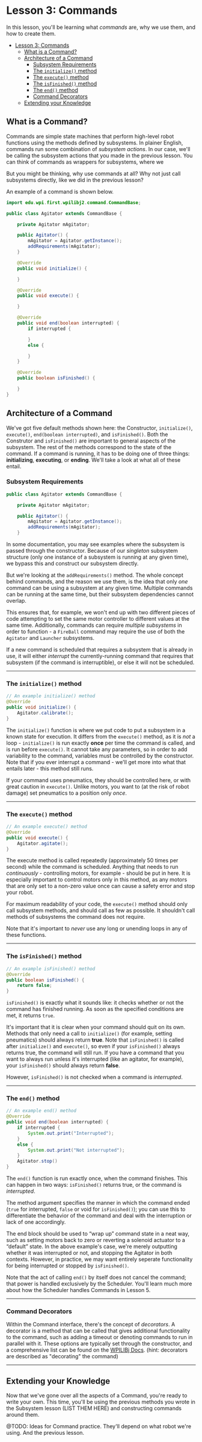 # Lesson 3: Commands

In this lesson, you'll be learning what _commands_ are, why we use them, and how to create them.

<!-- TOC -->

- [Lesson 3: Commands](#lesson-3-commands)
  - [What is a Command?](#what-is-a-command)
  - [Architecture of a Command](#architecture-of-a-command)
    - [Subsystem Requirements](#subsystem-requirements)
    - [The `initialize()` method](#the-initialize-method)
    - [The `execute()` method](#the-execute-method)
    - [The `isFinished()` method](#the-isfinished-method)
    - [The `end()` method](#the-end-method)
    - [Command Decorators](#command-decorators)
  - [Extending your Knowledge](#extending-your-knowledge)

<!-- /TOC -->

## What is a Command?

Commands are simple state machines that perform high-level robot functions using the methods defined by subsystems.
In plainer English, commands run some combination of _subsystem actions_. In our case, we'll be calling the subsystem actions that you made in the previous lesson. You can think of commands as wrappers for subsystems, where we

But you might be thinking, why use commands at all? Why not just call subsystems directly, like we did in the previous lesson?


An example of a command is shown below.

```java
import edu.wpi.first.wpilibj2.command.CommandBase;

public class Agitator extends CommandBase {

    private Agitator mAgitator;

    public Agitator() {
        mAgitator = Agitator.getInstance();
        addRequirements(mAgitator);
    }

    @Override
    public void initialize() {

    }

    @Override
    public void execute() {

    }

    @Override
    public void end(boolean interrupted) {
        if interrupted {

        }
        else {

        }
    }

    @Override
    public boolean isFinished() {

    }
}
```

## Architecture of a Command

We've got five default methods shown here: the Constructor, `initialize()`, `execute()`, `end(boolean interrupted)`, and `isFinished()`. Both the Construtor and `isFinished()` are important to general aspects of the subsystem. The rest of the methods correspond to the state of the command.
If a command is running, it has to be doing one of three things: **initializing**, **executing**, or **ending**. We'll take a look at what all of these entail.

### Subsystem Requirements

```java
public class Agitator extends CommandBase {

    private Agitator mAgitator;

    public Agitator() {
        mAgitator = Agitator.getInstance();
        addRequirements(mAgitator);
    }
```

In some documentation, you may see examples where the subsystem is passed through the constructor. Because of our _singleton_ subsystem structure (only one instance of a subsystem is running at any given time), we bypass this and construct our subsystem directly.

But we're looking at the `addRequirements()` method. The whole concept behind commands, and the reason we use them, is the idea that only _one_ command can be using a subsystem at any given time. Multiple commands can be running at the same time, but their subsystem dependencies cannot overlap.

This ensures that, for example, we won't end up with two different pieces of code attempting to set the same motor controller to different values at the same time. Additionally, commands can require _multiple subsystems_ in order to function - a `FireBall` command may require the use of both the `Agitator` and `Launcher` subsystems.

If a new command is scheduled that requires a subsystem that is already in use, it will either _interrupt_ the currently-running command that requires that subsystem (if the command is interruptible), or else it will not be scheduled.

___

### The `initialize()` method

```java
// An example initialize() method
@Override
public void initialize() {
    Agitator.calibrate();
}
```

The `initialize()` function is where we put code to put a subsystem in a known state for execution. It differs from the `execute()` method, as it is _not_ a loop - `initialize()` is run exactly **once** per time the command is called, and is run before `execute()`. It cannot take any parameters, so in order to add variability to the command, variables must be controlled by the constructor. Note that if you ever interrupt a command - we'll get more into what that entails later - this method still runs.

If your command uses pneumatics, they should be controlled here, or with great caution in `execute()`. Unlike motors, you want to (at the risk of robot damage) set pneumatics to a position only _once_.

___

### The `execute()` method

```java
// An example execute() method
@Override
public void execute() {
    Agitator.agitate();
}
```

The execute method is called repeatedly (approximately 50 times per second) while the command is scheduled.
Anything that needs to run _continuously_ - controlling motors, for example - should be put in here. It is especially important to control motors only in this method, as any motors that are only set to a non-zero value once can cause a safety error and stop your robot.

For maximum readability of your code, the `execute()` method should only call subsystem methods, and should call as few as possible. It shouldn't call methods of subsystems the command does not require.

Note that it's important to _never_ use any long or unending loops in any of these functions.

___

### The `isFinished()` method

```java
// An example isFinished() method
@Override
public boolean isFinished() {
    return false;
}
```

`isFinished()` is exactly what it sounds like: it checks whether or not the command has finished running. As soon as the specified conditions are met, it returns `true`.

It's important that it is clear when your command should quit on its own. Methods that only need a call to `initialize()` (for example, setting pneumatics) should always return **true**.
Note that `isFinished()` is called after `initialize()` and `execute()`, so even if your `isFinished()` always returns true, the command will still run.
If you have a command that you want to always run unless it's interrupted (like an agitator, for example), your `isFinished()` should always return **false**.

However, `isFinished()` is not checked when a command is _interrupted_.

___

### The `end()` method

```java
// An example end() method
@Override
public void end(boolean interrupted) {
    if interrupted {
        System.out.print("Interrupted");
    }
    else {
        System.out.print("Not interrupted");
    }
    Agitator.stop()
}
```

The `end()` function is run exactly once, when the command finishes. This can happen in two ways: `isFinished()` returns true, or the command is _interrupted_.

The method argument specifies the manner in which the command ended (`true` for interrupted, `false` or void for `isFinished()`); you can use this to differentiate the behavior of the command and deal with the interruption or lack of one accordingly.

The end block should be used to “wrap up” command state in a neat way, such as setting motors back to zero or reverting a solenoid actuator to a “default” state. In the above example's case, we're merely outputting whether it was interrupted or not, and stopping the Agitator in both contexts. However, in practice, we may want entirely seperate functionality for being interrupted or stopped by `isFinished()`.

Note that the act of calling `end()` by itself does not cancel the command; that power is handled exclusively by the Scheduler. You'll learn much more about how the Scheduler handles Commands in Lesson 5.

___

### Command Decorators

Within the Command interface, there's the concept of _decorators_. A decorator is a method that can be called that gives additional functionality to the command, such as adding a timeout or denoting commands to run in parallel with it. These options are typically set through the constructor, and a comprehensive list can be found on the [WPILIBj Docs](https://first.wpi.edu/FRC/roborio/development/docs/java/edu/wpi/first/wpilibj2/command/Command.html). (hint: decorators are described as "decorating" the command)

___

## Extending your Knowledge

Now that we've gone over all the aspects of a Command, you're ready to write your own. This time, you'll be using the previous methods you wrote in the Subsystem lesson (LIST THEM HERE) and constructing commands around them.

@TODO: Ideas for Command practice. They'll depend on what robot we're using. And the previous lesson.
